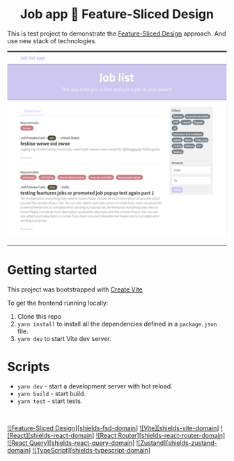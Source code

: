 <div>
  <h1 align="center">Job app 🍰 Feature-Sliced Design</h1>

  <p>
    This is test project to demonstrate the <a href="https://feature-sliced.design">Feature-Sliced Design</a> approach. And use new stack of technologies.
  </p>

  <a href="">
    <img
      alt="Realworld example app website"
      src="./sample.png"
    />
  </a>
</div>

<hr />

# Getting started

This project was bootstrapped with [Create Vite](https://vitejs.dev/guide/#getting-started)

To get the frontend running locally:

1. Clone this repo
2. `yarn install` to install all the dependencies defined in a `package.json` file.
3. `yarn dev` to start Vite dev server.

# Scripts

- `yarn dev` - start a development server with hot reload.
- `yarn build` - start build.
- `yarn test` - start tests.

<br/>

[![Feature-Sliced Design][shields-fsd-domain]](https://feature-sliced.design/)
[![Vite][shields-vite-domain]](https://vitejs.dev/)
[![React][shields-react-domain]](https://react.dev/)
[![React Router][shields-react-router-domain]](https://reactrouter.com/)
[![React Query][shields-react-query-domain]](https://tanstack.com/query/v4/)
[![Zustand][shields-zustand-domain]](https://zustand-demo.pmnd.rs/)
[![TypeScript][shields-typescript-domain]](https://www.typescriptlang.org/)